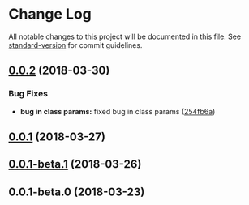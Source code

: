 # Change Log

All notable changes to this project will be documented in this file. See [standard-version](https://github.com/conventional-changelog/standard-version) for commit guidelines.

<a name="0.0.2"></a>
## [0.0.2](https://github.com/yussan/seal-middleware/compare/v0.0.1...v0.0.2) (2018-03-30)


### Bug Fixes

* **bug in class params:** fixed bug in class params ([254fb6a](https://github.com/yussan/seal-middleware/commit/254fb6a))



<a name="0.0.1"></a>
## [0.0.1](https://github.com/yussan/seal-middleware/compare/v0.0.1-beta.1...v0.0.1) (2018-03-27)



<a name="0.0.1-beta.1"></a>
## [0.0.1-beta.1](https://github.com/yussan/seal-middleware/compare/v0.0.1-beta.0...v0.0.1-beta.1) (2018-03-26)



<a name="0.0.1-beta.0"></a>
## 0.0.1-beta.0 (2018-03-23)
